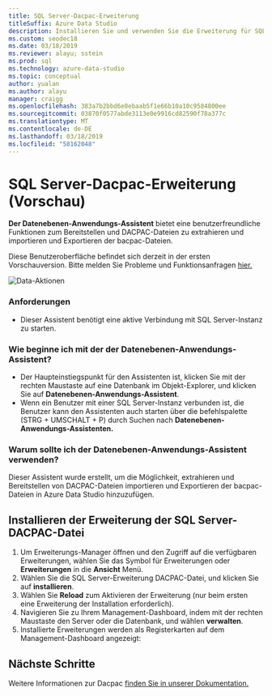 ```yaml
---
title: SQL Server-Dacpac-Erweiterung
titleSuffix: Azure Data Studio
description: Installieren Sie und verwenden Sie die Erweiterung für SQL Server-DACPAC-Datei (Vorschau) für Azure Data Studio
ms.custom: seodec18
ms.date: 03/18/2019
ms.reviewer: alayu; sstein
ms.prod: sql
ms.technology: azure-data-studio
ms.topic: conceptual
author: yualan
ms.author: alayu
manager: craigg
ms.openlocfilehash: 383a7b2bbd6e8ebaab5f1e66b10a10c9584800ee
ms.sourcegitcommit: 03870f0577abde3113e0e9916cd82590f78a377c
ms.translationtype: MT
ms.contentlocale: de-DE
ms.lasthandoff: 03/18/2019
ms.locfileid: "58162048"
---
```

# <a name="sql-server-dacpac-extension-preview"></a>SQL Server-Dacpac-Erweiterung (Vorschau)

**Der Datenebenen-Anwendungs-Assistent** bietet eine benutzerfreundliche Funktionen zum Bereitstellen und DACPAC-Dateien zu extrahieren und importieren und Exportieren der bacpac-Dateien.

Diese Benutzeroberfläche befindet sich derzeit in der ersten Vorschauversion. Bitte melden Sie Probleme und Funktionsanfragen [hier.](https://github.com/microsoft/azuredatastudio/issues)

![Data-Aktionen](media/sql-server-dacpac-extension/data-tier-application-actions.png)

 ### <a name="requirements"></a>Anforderungen
 * Dieser Assistent benötigt eine aktive Verbindung mit SQL Server-Instanz zu starten.

 ### <a name="how-do-i-start-the-data-tier-application-wizard"></a>Wie beginne ich mit der der Datenebenen-Anwendungs-Assistent?
 * Der Haupteinstiegspunkt für den Assistenten ist, klicken Sie mit der rechten Maustaste auf eine Datenbank im Objekt-Explorer, und klicken Sie auf **Datenebenen-Anwendungs-Assistent**.
 * Wenn ein Benutzer mit einer SQL Server-Instanz verbunden ist, die Benutzer kann den Assistenten auch starten über die befehlspalette (STRG + UMSCHALT + P) durch Suchen nach **Datenebenen-Anwendungs-Assistenten.**

 ### <a name="why-would-i-use-the-data-tier-application-wizard"></a>Warum sollte ich der Datenebenen-Anwendungs-Assistent verwenden?
 Dieser Assistent wurde erstellt, um die Möglichkeit, extrahieren und Bereitstellen von DACPAC-Dateien importieren und Exportieren der bacpac-Dateien in Azure Data Studio hinzuzufügen.

## <a name="install-the-sql-server-dacpac-extension"></a>Installieren der Erweiterung der SQL Server-DACPAC-Datei

1. Um Erweiterungs-Manager öffnen und den Zugriff auf die verfügbaren Erweiterungen, wählen Sie das Symbol für Erweiterungen oder **Erweiterungen** in die **Ansicht** Menü.
2. Wählen Sie die SQL Server-Erweiterung DACPAC-Datei, und klicken Sie auf **installieren**.
1. Wählen Sie **Reload** zum Aktivieren der Erweiterung (nur beim ersten eine Erweiterung der Installation erforderlich).
2. Navigieren Sie zu Ihrem Management-Dashboard, indem mit der rechten Maustaste den Server oder die Datenbank, und wählen **verwalten**.
3. Installierte Erweiterungen werden als Registerkarten auf dem Management-Dashboard angezeigt:

## <a name="next-steps"></a>Nächste Schritte

Weitere Informationen zur Dacpac [finden Sie in unserer Dokumentation.](https://docs.microsoft.com/sql/relational-databases/data-tier-applications/data-tier-applications?view=sql-server-2017)